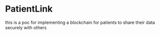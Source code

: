 # PatientLink
this is a poc for implementing a blockchain for patients to share their data securely with others
